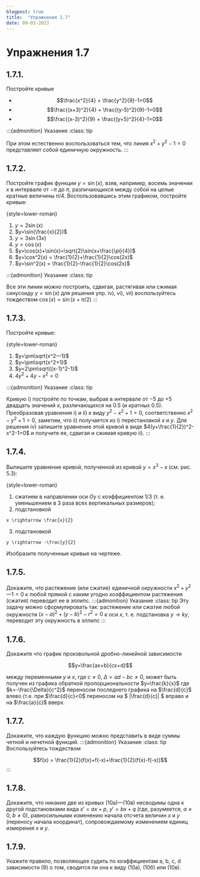 ```yaml
---
blogpost: true
title:  "Упражнения 1.7"
date: 09-03-2023
---
```

# Упражнения 1.7


## 1.7.1.
Постройте кривые

* $$\frac{x^2}{4} + \frac{y^2}{9}-1=0$$
* $$\frac{(x+3)^2}{4} + \frac{(y-5)^2}{9}-1=0$$
* $$\frac{(x-3)^2}{9} + \frac{(y+5)^2}{4}-1=0$$

:::{admonition} Указание
:class: tip

При этом естественно 
воспользоваться тем, что линия $x^2 + y^2 -1=0$
представляет собой единичную окружность.
:::

## 1.7.2.
Постройте график функции $y=\sin(x)$,
взяв, например, восемь значении $x$ в 
интервале от $-\pi$ до $\pi$, различающихся между
собой на целые кратные величины $\pi/4$.
Воспользовавшись этим графиком, постройте
кривые:

{style=lower-roman}
1. $y=2\sin(x)$
2. $y=\sin(\frac{x}{2})$
3. $y=3\sin(3x)$
4. $y=\cos(x)$
5. $y=\cos(x)+\sin(x)=\sqrt{2}\sin(x+\frac{\pi}{4})$
6. $y=\cos^2(x) = \frac{1}{2}+\frac{1}{2}\cos(2x)$
7. $y=\sin^2(x) = \frac{1}{2}-\frac{1}{2}\cos(2x)$

:::{admonition} Указание
:class: tip
   
   Все эти линии можно построить, сдвигая, растягивая или сжимая
   синусоиду $y = \sin(x)$ для решения упр. iv), vi), vii) воспользуйтесь тождеством $\cos(x) = \sin(x+\pi/2)$
:::

## 1.7.3.

Постройте кривые:

{style=lower-roman}
1. $y=\pm\sqrt{х^2—1}$
2. $y=\pm\sqrt{х^2+1}$
3. $y=2\pm\sqrt{(х-1)^2-1}$
4. $4y^2+4y-x^2=0$

:::{admonition} Указание
:class: tip

Кривую i) постройте по точкам, выбрав в интервале от $-5$
до $+5$ двадцать значений $x$, различающихся
на $0.5$ (и кратных $0.5$). Преобразовав 
уравнения i) и ii) к виду $y^2-x^2+1=0$, соответственно
$x^2-y^2+1=0$, заметим, что ii) получается из
i) перестановкой $x$ и $y$. Для решения iv) 
запишите уравнение этой кривой в виде $4(y+\frac{1}{2})^2-x^2-1=0$ и получите ее, сдвигая
и сжимая кривую ii).
:::

## 1.7.4.

Выпишите уравнение кривой, 
полученной из кривой $y=x^3-x$ (см. рис. 5.3):

{style=lower-roman}
1. сжатием в направлении оси $Oy$ с 
коэффициентом $1/3$ (т. е. уменьшением в 3 раза всех вертикальных размеров); 
2. подстановкой
```{math}
x \rightarrow \frac{x}{2}
```
3. подстановкой 
```{math}
y \rightarrow -\frac{y}{2}
```

Изобразите полученные кривые на чертеже.

## 1.7.5.

Докажите, что растяжение (или
сжатие) единичной окружности $x^2+y^2—1=0$
к любой прямой с каким угодно 
коэффициентом растяжения (сжатия) переводит ее в 
эллипс.
:::{admonition} Указание
:class: tip
Эту задачу можно
сформулировать так: растяжение или сжатие
любой окружности $(x-a)^2+(y-b)^2-r^2=0$
к оси $x$, т. е. подстановка $y \rightarrow ky$, переводит
эту окружность в эллипс
:::

## 1.7.6.

Докажите что график произвольной
дробно-линейной зависимости 

$$y=\frac{ax+b}{cx+d}$$

между переменными $y$ и $x$, где $c\neq0$, $\Delta=ad-bc\neq0$,
может быть получен из графика обратной пропорциональности $y=\frac{k}{x}$
где $k=-\frac{\Delta}{c^2}$ переносом последнего графика
на $\frac{d}{c}$ влево (т.е. при $\frac{d}{c}<0$ переносом на $ |\frac{d}{c}| $ вправо и на $\frac{a}{c}$ вверх.

## 1.7.7.

Докажите, что каждую функцию
можно представить в виде суммы четной и 
нечетной функций.
:::{admonition} Указание
:class: tip
Воспользуйтесь тождеством

$$f(x) = \frac{1}{2}(f(x)+f(-x)+\frac{1}{2}(f(x)-f(-x))$$
:::

## 1.7.8.

Докажите, что никакие две из 
кривых (10а)—(10в) несводимы одна к другой
подстановками вида $x'=ax+p$, $y'=bx+q$ (где,
разумеется, $a\neq0$, $b\neq0$), равносильными
изменению начала отсчета величин $x$ и $y$
(переносу начала координат), сопровождаемому
изменением единиц измерения $x$ и $y$.

## 1.7.9.

Укажите правило, позволяющее 
судить по коэффициентам a, b, c, d зависимости
(9) о том, сводится ли она к виду (10а), (10б)
или (10в).